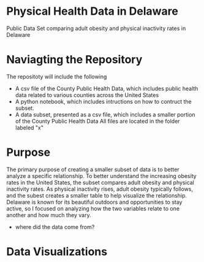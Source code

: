 # Physical Health Data in Delaware
Public Data Set comparing adult obesity and physical inactivity rates in Delaware

# Naviagting the Repository 
The repositoty will include the following
- A csv file of the County Public Health Data, which includes public health data related to various counties across the United States
- A python notebook, which includes intructions on how to contruct the subset.
- A data subset, presented as a csv file, which includes a smaller portion of the County Public Health Data
All files are located in the folder labeled "x"

# Purpose
The primary purpose of creating a smaller subset of data is to better analyze a specific relationship. To better understand the increasing obesity rates in the United States, the subset compares adult obesity and physical inactivity rates. As physical inactivity rises, adult obesity typically follows, and the subest creates a smaller table to help visualize the relationship. Delaware is known for its beautiful outdoors and opportunities to stay active, so I focused on analyzing how the two variables relate to one another and how much they vary.  
- where did the data come from? 

# Data Visualizations
